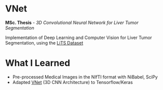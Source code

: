 # VNet

**MSc. Thesis** - *3D Convolutional Neural Network for Liver Tumor Segmentation*

Implementation of Deep Learning and Computer Vision for Liver Tumor Segmentation, using the [LiTS Dataset](https://competitions.codalab.org/competitions/17094#participate "LiTS - Liver Tumor Segmentation Challenge")

# What I Learned

* Pre-processed Medical Images in the NIfTI format with NiBabel, SciPy
* Adapted [VNet](https://arxiv.org/abs/1606.04797 "V-Net: Fully Convolutional Neural Networks for Volumetric Medical Image Segmentation") (3D CNN Architecture) to Tensorflow/Keras
